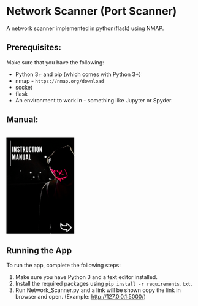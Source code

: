# Network Scanner (Port Scanner)
A network scanner implemented in python(flask) using NMAP.

## Prerequisites:
Make sure that you have the following:
-  Python 3+ and pip (which comes with Python 3+)
-  nmap - `https://nmap.org/download`
-  socket
-  flask
-  An environment to work in - something like Jupyter or Spyder

## Manual:
<p align="left">
  <br>
  <a href="https://github.com/DeepKariaX/Network-Scanner-Flask/blob/main/Manual/Network_Scanner_Manual.pdf" class="image fit">
  	<img style="height: 250px" src="https://github.com/DeepKariaX/Network-Scanner-Flask/blob/main/Manual/Network_Scanner_Manual_Cover.png" alt="">
  </a>
</p>


## Running the App
To run the app, complete the following steps:
1. Make sure you have Python 3 and a text editor installed.
2. Install the required packages using `pip install -r requirements.txt`.
3. Run Network_Scanner.py and a link will be shown copy the link in browser and open. (Example: http://127.0.0.1:5000/)